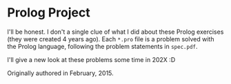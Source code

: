 # Prolog Project

I'll be honest. I don't a single clue of what I did about these Prolog exercises (they were created 4 years ago). Each `*.pro` file is a problem solved with the Prolog language, following the problem statements in `spec.pdf`.

I'll give a new look at these problems some time in 202X :D

Originally authored in February, 2015.
